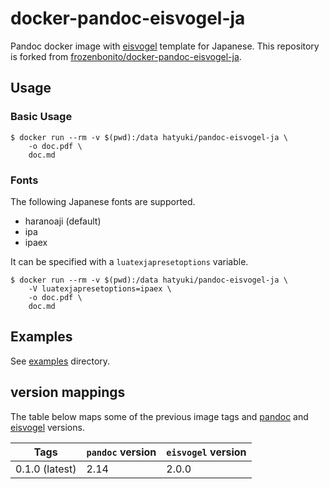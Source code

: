 # docker-pandoc-eisvogel-ja

Pandoc docker image with [eisvogel](https://github.com/Wandmalfarbe/pandoc-latex-template) template for Japanese.
This repository is forked from [frozenbonito/docker-pandoc-eisvogel-ja](https://github.com/frozenbonito/docker-pandoc-eisvogel-ja).

## Usage

### Basic Usage

```console
$ docker run --rm -v $(pwd):/data hatyuki/pandoc-eisvogel-ja \
    -o doc.pdf \
    doc.md
```

### Fonts

The following Japanese fonts are supported.

- haranoaji (default)
- ipa
- ipaex

It can be specified with a `luatexjapresetoptions` variable.

```console
$ docker run --rm -v $(pwd):/data hatyuki/pandoc-eisvogel-ja \
    -V luatexjapresetoptions=ipaex \
    -o doc.pdf \
    doc.md
```

## Examples

See [examples](./examples) directory.

## version mappings

The table below maps some of the previous image tags and [pandoc]() and [eisvogel](https://github.com/Wandmalfarbe/pandoc-latex-template) versions.

| Tags           | `pandoc` version | `eisvogel` version |
|----------------|------------------|--------------------|
| 0.1.0 (latest) | 2.14             | 2.0.0              |
